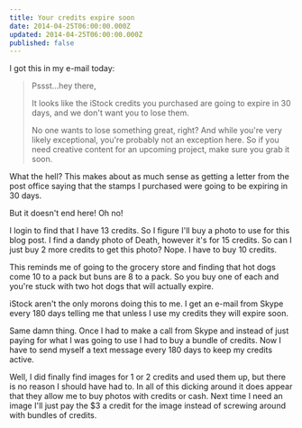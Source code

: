 ```yaml
---
title: Your credits expire soon
date: 2014-04-25T06:00:00.000Z
updated: 2014-04-25T06:00:00.000Z
published: false
---
```


I got this in my e-mail today:

> Pssst…hey there,
>
> It looks like the iStock credits you purchased are going to expire in 30 days, and we don't want you to lose them.
>
> No one wants to lose something great, right? And while you're very likely exceptional, you're probably not an exception here. So if you need creative content for an upcoming project, make sure you grab it soon.

What the hell?  This makes about as much sense as getting a letter from the post office saying that the stamps I purchased were going to be expiring in 30 days.

But it doesn't end here!  Oh no!

I login to find that I have 13 credits.  So I figure I'll buy a photo to use for this blog post.  I find a dandy photo of Death, however it's for 15 credits.  So can I just buy 2 more credits to get this photo? Nope. I have to buy 10 credits.

This reminds me of going to the grocery store and finding that hot dogs come 10 to a pack but buns are 8 to a pack.  So you buy one of each and you're stuck with two hot dogs that will actually expire.

iStock aren't the only morons doing this to me.  I get an e-mail from Skype every 180 days telling me that unless I use my credits they will expire soon.

Same damn thing.  Once I had to make a call from Skype and instead of just paying for what I was going to use I had to buy a bundle of credits.  Now I have to send myself a text message every 180 days to keep my credits active.

Well, I did finally find images for 1 or 2 credits and used them up, but there is no reason I should have had to.  In all of this dicking around it does appear that they allow me to buy photos with credits or cash.  Next time I need an image I'll just pay the $3 a credit for the image instead of screwing around with bundles of credits.

